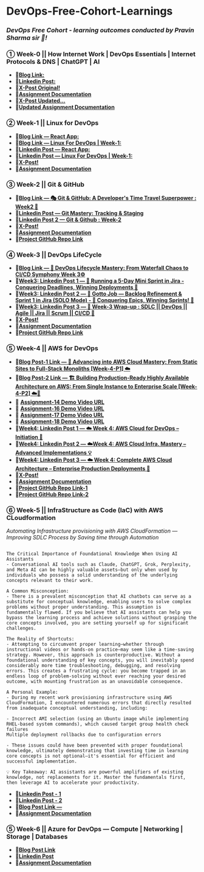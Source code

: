 # DevOps-Free-Cohort-Learnings

### *DevOps Free Cohort - learning outcomes conducted by Pravin Sharma sir 🙏!*

### ① Week-0 || How Internet Work | DevOps Essentials | Internet Protocols & DNS | ChatGPT | AI

- 🔗[**Blog Link:**](https://dev.to/suvrajeet/what-fuels-the-internet-prerequisites-week-0-49lj)
- 🔗[**Linkedin Post:**](https://www.linkedin.com/feed/update/urn:li:activity:7362239347128983552?updateEntityUrn=urn%3Ali%3Afs_feedUpdate%3A%28V2%2Curn%3Ali%3Aactivity%3A7362239347128983552%29&lipi=urn%3Ali%3Apage%3Ad_flagship3_profile_view_base%3BBiI4Zz5ZQuq%2BZBO8opkeRA%3D%3D)
- 🔗[**X-Post Original!**](https://x.com/_suvrajeet_/status/1956486441325773309)
- 🔗[**Assignment Documentation**](https://drive.google.com/file/d/1jPRrGL-GMYwKteu4qUVTJBKl0hWjT69-/view?usp=drive_link)
- 🔗[**X-Post Updated...**](https://x.com/_suvrajeet_/status/1957510376859262987)
- 🔗[**Updated Assignment Documentation**](https://drive.google.com/file/d/1nsYUlsMJXXqEXbQFzp0ZfMhGVYOU3uqO/view)


### ② Week-1 || Linux for DevOps

- 🔗[**Blog Link — React App:**](https://dev.to/suvrajeet/deploy-a-react-app-on-ubuntu-web-server-in-aws-cloud-week-1-1me1)
- 🔗[**Blog Link — Linux For DevOps | Week-1:**](https://dev.to/suvrajeet/linux-for-devops-week-1-mastering-the-essentials-198m)
- 🔗[**Linkedin Post — React App:**](https://www.linkedin.com/feed/update/urn:li:activity:7365435839620845568?utm_source=share&utm_medium=member_desktop&rcm=ACoAAEQ2uP0BuTmXybq0ROJb7HkeEtoB7JBt9B4)
- 🔗[**Linkedin Post — Linux For DevOps | Week-1:**](https://www.linkedin.com/feed/update/urn:li:activity:7364733919981686784/?utm_source=share&utm_medium=member_desktop&rcm=ACoAAC2L6ZcBR9Gx6d5yUzt9sZUfWRjki7w1oHI)
- 🔗[**X-Post!**](https://x.com/_suvrajeet_/status/1959285313634697281)
- 🔗[**Assignment Documentation**](https://drive.google.com/file/d/1w5VpeiyR_aEY8_wep2w8kU2-qDNhDnpn/view?usp=drive_link)


### ③ Week-2 || Git & GitHub


- 🔗[**Blog Link — 🎭 Git & GitHub: A Developer's Time Travel Superpower : Week2 🌊**](https://lnkd.in/g95P4uAD)
- 🔗[**Linkedin Post — Git Mastery: Tracking & Staging**](https://lnkd.in/gTFdfiHU)
- 🔗[**Linkedin Post 2 — Git & Github : Week-2**](https://www.linkedin.com/feed/update/urn:li:activity:7368392385627684864?utm_source=share&utm_medium=member_desktop&rcm=ACoAAC2L6ZcBR9Gx6d5yUzt9sZUfWRjki7w1oHI)
- 🔗[**X-Post!**](https://x.com/_suvrajeet_/status/1962221265873506345)
- 🔗[**Assignment Documentation**](https://lnkd.in/gg-REgaD)
- 🔗[**Project GitHub Repo Link**](https://github.com/suvrajeetbanerjee/mini_finance)



### ④ Week-3 || DevOps LifeCycle

- 🔗[**Blog Link — 🚀 DevOps Lifecycle Mastery: From Waterfall Chaos to CI/CD Symphony Week 3⚙️**](https://dev.to/suvrajeet/devops-lifecycle-5dgp)
- 🔗[**Week3: Linkedin Post 1 — 🎉 Running a 5-Day Mini Sprint in Jira - Conquering Deadlines, Winning Deployments 🚀**](https://www.linkedin.com/feed/update/urn:li:activity:7371670859461271553/)
- 🔗[**Week3: Linkedin Post 2 — 🎉 Gotto Job — Backlog Refinement & Sprint 1 in Jira (SOLO Mode) - 🏁 Conquering Epics, Winning Sprints! 🏁**](https://www.linkedin.com/feed/update/urn:li:activity:7372443781175889920/)
- 🔗[**Week3: Linkedin Post 3 — 🚀 Week-3 Wrap-up : SDLC || DevOps || Agile || Jira || Scrum || CI/CD 🎯**](https://www.linkedin.com/feed/update/urn:li:activity:7373857085379457024/)
- 🔗[**X-Post!**](https://x.com/_suvrajeet_/status/1966686433017467014)
- 🔗[**Assignment Documentation**](https://lnkd.in/gnKsnx4n)
- 🔗[**Project GitHub Repo Link**](https://github.com/suvrajeetbanerjee/mini_finance)
  

### ⑤ Week-4 || AWS for DevOps

- 🔗[**Blog Post-1 Link — 🚀 Advancing into AWS Cloud Mastery: From Static Sites to Full-Stack Monoliths [Week-4-P1] ☁️**](https://dev.to/suvrajeet/aws-week-4-15h0)
- 🔗[**Blog Post-2 Link — 🏗️ Building Production-Ready Highly Available Architecture on AWS: From Single Instance to Enterprise Scale [Week-4-P2] ☁️🚀**](https://dev.to/suvrajeet/aws-week-4-p2-nj3)
- 🎥 [**Assignment-14 Demo Video URL**](https://www.youtube.com/watch?v=Qb-eu7FVkJA)
- 🎥 [**Assignment-16 Demo Video URL**](https://www.youtube.com/watch?v=vXj4RzUsOPk)
- 🎥 [**Assignment-17 Demo Video URL**](https://www.youtube.com/watch?v=rDTZ0vo7zzg)
- 🎥 [**Assignment-18 Demo Video URL**](https://www.youtube.com/watch?v=6ldYV8d-hLY)
- 🔗[**Week4: Linkedin Post 1 — ☁️ Week 4: AWS Cloud for DevOps – Initiation 🚀**](https://www.linkedin.com/feed/update/urn:li:activity:7374242844275851264)
- 🔗[**Week4: Linkedin Post 2 — ☁️Week 4: AWS Cloud Infra. Mastery – Advanced Implementations 💡**](https://www.linkedin.com/feed/update/urn:li:activity:7376090192509665280/)
- 🔗[**Week4: Linkedin Post 3 — ☁️ Week 4: Complete AWS Cloud Architecture – Enterprise Production Deployments 🚀**](https://www.linkedin.com/feed/update/urn:li:activity:7376212323587440640/)
- 🔗[**X-Post!**](https://x.com/_suvrajeet_/status/1970431936335356397)
- 🔗[**Assignment Documentation**](https://drive.google.com/file/d/18YeTyOYHLooVl7otoNlHzZ0kYN_bX1wZ/view?usp=drive_link)
- 🔗[**Project GitHub Repo Link-1**](https://github.com/suvrajeetbanerjee/my-react-app)
- 🔗[**Project GitHub Repo Link-2**](https://github.com/suvrajeetbanerjee/theepicbook)

### ⑥ Week-5 || InfraStructure as Code (IaC) with AWS CLoudformation

*Automating Infrastructure provisioning with AWS CloudFormation — Improving SDLC Process by Saving time through Automation*

```

The Critical Importance of Foundational Knowledge When Using AI Assistants
- Conversational AI tools such as Claude, ChatGPT, Grok, Perplexity, and Meta AI can be highly valuable assets—but only when used by individuals who possess a solid understanding of the underlying concepts relevant to their work.

A Common Misconception:
- There is a prevalent misconception that AI chatbots can serve as a substitute for conceptual knowledge, enabling users to solve complex problems without proper understanding. This assumption is fundamentally flawed. If you believe that AI assistants can help you bypass the learning process and achieve solutions without grasping the core concepts involved, you are setting yourself up for significant challenges.

The Reality of Shortcuts:
- Attempting to circumvent proper learning—whether through instructional videos or hands-on practice—may seem like a time-saving strategy. However, this approach is counterproductive. Without a foundational understanding of key concepts, you will inevitably spend considerably more time troubleshooting, debugging, and resolving errors. This creates a frustrating cycle: you become trapped in an endless loop of problem-solving without ever reaching your desired outcome, with mounting frustration as an unavoidable consequence.

A Personal Example:
- During my recent work provisioning infrastructure using AWS CloudFormation, I encountered numerous errors that directly resulted from inadequate conceptual understanding, including:

- Incorrect AMI selection (using an Ubuntu image while implementing RHEL-based system commands), which caused target group health check failures
Multiple deployment rollbacks due to configuration errors

- These issues could have been prevented with proper foundational knowledge, ultimately demonstrating that investing time in learning core concepts is not optional—it's essential for efficient and successful implementation.

💡 Key Takeaway: AI assistants are powerful amplifiers of existing knowledge, not replacements for it. Master the fundamentals first, then leverage AI to accelerate your productivity.

```

- 🔗[**Linkedin Post - 1**](https://www.linkedin.com/feed/update/urn:li:groupPost:3763996-7381483531715338240/)
- 🔗[**Linkedin Post - 2**](https://www.linkedin.com/feed/update/urn:li:activity:7381891125122433024/)
- 🔗[**Blog Post Link —**](https://dev.to/suvrajeet/infrastructure-as-code-iac-with-aws-cloudformation-week-5-3i66)
- 🔗[**Assignment Documentation**](https://drive.google.com/file/d/19QxwY6D-t_jjWHCRWGrNz81GLuyRegPD/view?usp=drive_link)



### ⑤ Week-6 || Azure for DevOps — Compute | Networking | Storage | Databases

- 🔗[**Blog Post Link**]()
- 🔗[**Linkedin Post**]()
- 🔗[**Assignment Documentation**]()



<!-- - 🔗[**X-Post!**]() -->

<!--
- 🔗[**Week3: Linkedin Post 2 — 🎉 Gotto Job — Backlog Refinement & Sprint 1 in Jira (SOLO Mode) - 🏁 Conquering Epics, Winning Sprints! 🏁**](https://www.linkedin.com/feed/update/urn:li:activity:7372443781175889920/)
- 🔗[**Week3: Linkedin Post 3 — 🚀 Week-3 Wrap-up : SDLC || DevOps || Agile || Jira || Scrum || CI/CD 🎯**](https://www.linkedin.com/feed/update/urn:li:activity:7373857085379457024/)
- 🔗[**X-Post!**](https://x.com/_suvrajeet_/status/1966686433017467014)
- 🔗[**Assignment Documentation**](https://lnkd.in/gnKsnx4n)
<!-- - 🔗[**Project GitHub Repo Link**](https://github.com/suvrajeetbanerjee/mini_finance) -->

